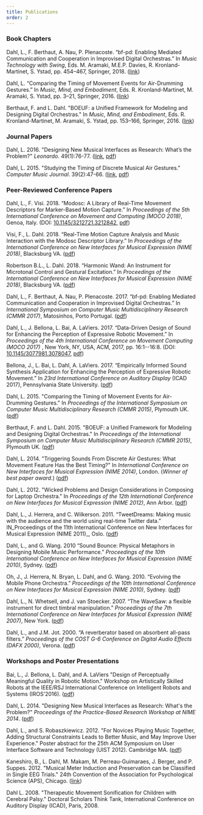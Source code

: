 ```yaml
---
title: Publications
order: 2
---
```


### Book Chapters

Dahl, L., F. Berthaut, A. Nau, P. Plenacoste. “bf-pd: Enabling Mediated Communication and Cooperation in Improvised Digital Orchestras.” In _Music Technology with Swing_, Eds. M. Aramaki, M.E.P. Davies, R. Kronland- Martinet, S. Ystad, pp. 454–467, Springer, 2018. ([link](https://www.springer.com/us/book/9783030016913))

Dahl, L. “Comparing the Timing of Movement Events for Air-Drumming Gestures.” In _Music, Mind, and Embodiment_, Eds. R. Kronland-Martinet, M. Aramaki, S. Ystad, pp. 3–21, Springer, 2016. ([link](https://link.springer.com/chapter/10.1007/978-3-319-46282-0_1))

Berthaut, F. and L. Dahl. "BOEUF: a Unified Framework for Modeling and Designing Digital Orchestras." In _Music, Mind, and Embodiment_, Eds. R. Kronland-Martinet, M. Aramaki, S. Ystad, pp. 153–166, Springer, 2016. ([link](https://link.springer.com/chapter/10.1007/978-3-319-46282-0_10))

### Journal Papers

Dahl, L. 2016. "Designing New Musical Interfaces as Research: What’s the Problem?" _Leonardo_. 49(1):76-77. ([link](http://www.mitpressjournals.org/doi/abs/10.1162/LEON_a_01118#.V6oC6pN97dQ), [pdf](../pdfs/Dahl-DesigningNimesAsResearchProblems-Leonardo-2016.pdf))

Dahl, L. 2015. "Studying the Timing of Discrete Musical Air Gestures." _Computer Music Journal_. 39(2):47-66. ([link](http://www.mitpressjournals.org/toc/comj/39/2), [pdf](../pdfs/Dahl-StudyingTimingDiscreteAirGestures-CMJ-2015.pdf))

### Peer-Reviewed Conference Papers

Dahl, L., F. Visi. 2018. “Modosc: A Library of Real-Time Movement Descriptors for Marker-Based Motion Capture.” In _Proceedings of the 5th International Conference on Movement and Computing (MOCO 2018)_, Genoa, Italy. (DOI: [10.1145/3212721.3212842](https://dl.acm.org/citation.cfm?id=3212842), [pdf](../pdfs/Dahl&Visi-ModoscRealTimeMvmntDescriptors-MOCO-2018.pdf))

Visi, F., L. Dahl. 2018. “Real-Time Motion Capture Analysis and Music Interaction with the Modosc Descriptor Library.” In _Proceedings of the International Conference on New Interfaces for Musical Expression (NIME 2018)_, Blacksburg VA. ([pdf](../pdfs/Visi&Dahl-RealTimeMoCapAnalysis&MusicInteraction-NIME-2018.pdf))

Robertson B.L., L. Dahl. 2018. “Harmonic Wand: An Instrument for Microtonal Control and Gestural Excitation.” In _Proceedings of the International Conference on New Interfaces for Musical Expression (NIME 2018)_, Blacksburg VA. ([pdf](../pdfs/Robertson&Dahl-HarmonicWindInstrumentMicrotonalGestural-NIME-2018.pdf))

Dahl, L., F. Berthaut, A. Nau, P. Plenacoste. 2017. “bf-pd: Enabling Mediated Communication and Cooperation in Improvised Digital Orchestras.” In _International Symposium on Computer Music Multidisciplinary Research (CMMR 2017)_, Matosinhos, Porto Portugal. ([pdf](https://hal.archives-ouvertes.fr/hal-01577942/document))

Dahl, L., J. Bellona, L. Bai, A. LaViers. 2017. “Data-Driven Design of Sound for Enhancing the Perception of Expressive Robotic Movement.” In _Proceedings of the 4th International Conference on Movement Computing (MOCO 2017)_ , New York, NY, USA, ACM, 2017, pp. 16:1--16:8. (DOI: [10.1145/3077981.3078047](http://dx.doi.org/10.1145/3077981.3078047), [pdf](../pdfs/Dahl&BellonaEtAl-DataDrivenSoundExpressiveRoboticMvmvnt-MOCO-2017.pdf))

Bellona, J., L. Bai, L. Dahl, A. LaViers. 2017. “Empirically Informed Sound Synthesis Application for Enhancing the Perception of Expressive Robotic Movement.” In _23rd International Conference on Auditory Display_ (ICAD 2017), Pennsylvania State University. ([pdf](../pdfs/Bellona&DahlEtAl-EmpircallyDesignedSoundSynthesis-ICAD-2017.pdf))

Dahl, L. 2015. "Comparing the Timing of Movement Events for Air-Drumming Gestures." In _Proceedings of the International Symposium on Computer Music Multidisciplinary Research (CMMR 2015)_, Plymouth UK. ([pdf](../pdfs/Dahl-AirDrummingGestures-CMMR15.pdf))

Berthaut, F. and L. Dahl. 2015. "BOEUF: a Unified Framework for Modeling and Designing Digital Orchestras." In _Proceedings of the International Symposium on Computer Music Multidisciplinary Research (CMMR 2015)_, Plymouth UK. ([pdf](../pdfs/Berthaut&Dahl-BoeufDigitalOrchestras-CMMR15.pdf))

Dahl, L. 2014. "Triggering Sounds From Discrete Air Gestures: What Movement Feature Has the Best Timing?" In _International Conference on New Interfaces for Musical Expression (NIME 2014)_, London. (_Winner of best paper award_.) ([pdf](../pdfs/Dahl-TriggeringSoundsDiscreteAirGestures-Nime2014.pdf))

Dahl, L. 2012. "Wicked Problems and Design Considerations in Composing for Laptop Orchestra." In _Proceedings of the 12th International Conference on New Interfaces for Musical Expression (NIME 2012)_, Ann Arbor. ([pdf](../pdfs/Dahl-WickedProblems-Nime2012.pdf))

Dahl, L., J. Herrera, and C. Wilkerson. 2011. “TweetDreams: Making music with the audience and the world using real-time Twitter data.” IN_Proceedings of the 11th International Conference on New Interfaces for Musical Expression (NIME 2011)_, Oslo. ([pdf](../pdfs/Dahl,Herrera,Wilkerson-TweetDreams-Nime2011.pdf))

Dahl, L., and G. Wang. 2010 “Sound Bounce: Physical Metaphors in Designing Mobile Music Performance.” _Proceedings of the 10th International Conference on New Interfaces for Musical Expression (NIME 2010)_, Sydney. ([pdf](../pdfs/Dahl,Wang-SoundBounce-Nime2010.pdf))

Oh, J., J. Herrera, N. Bryan, L. Dahl, and G. Wang. 2010. “Evolving the Mobile Phone Orchestra.” _Proceedings of the 10th International Conference on New Interfaces for Musical Expression (NIME 2010)_, Sydney. ([pdf](../pdfs/Oh,etAl-EvolvingMobilePhoneOrch-Nime2010.pdf))

Dahl, L., N. Whetsell, and J. van Stoecker. 2007. “The WaveSaw: a flexible instrument for direct timbral manipulation.” _Proceedings of the 7th International Conference on New Interfaces for Musical Expression (NIME 2007)_, New York. ([pdf](../pdfs/Dahl,Whetsell,vanStoecker-Wavesaw-Nime2007.pdf))

Dahl, L., and J.M. Jot. 2000. “A reverberator based on absorbent all-pass filters.” _Proceedings of the COST G-6 Conference on Digital Audio Effects (DAFX 2000)_, Verona. ([pdf](../pdfs/Dahl,Jot-AbsorbentAllPassReverbs-Dafx2000.pdf))

### Workshops and Poster Presentations

Bai, L., J. Bellona, L. Dahl, and A. LaViers "Design of Perceptually Meaningful Quality in Robotic Motion." Workshop on Artistically Skilled Robots at the IEEE/RSJ International Conference on Intelligent Robots and Systems (IROS’2016). ([pdf](https://pdfs.semanticscholar.org/b64c/eb3d0efdc75ff71dbbac3a3b4d9fe75386d3.pdf))

Dahl, L. 2014. "Designing New Musical Interfaces as Research: What's the Problem?" _Proceedings of the Practice-Based Research Workshop at NIME 2014_. ([pdf](../pdfs/Dahl-NIME-PBR-2014.pdf))

Dahl, L., and S. Robaszkiewicz. 2012. "For Novices Playing Music Together, Adding Structural Constraints Leads to Better Music, and May Improve User Experience." Poster abstract for the 25th ACM Symposium on User Interface Software and Technology (UIST 2012). Cambridge MA. ([pdf](../pdfs/Dahl&Robaszkiewicz-UIST2012.pdf))

Kaneshiro, B., L. Dahl, M. Makam, M. Perreau-Guimaraes, J. Berger, and P. Suppes. 2012. "Musical Meter Induction and Preservation can be Classified in Single EEG Trials." 24th Convention of the Association for Psychological Science (APS), Chicago. ([link](http://www.psychologicalscience.org/convention/program_2012/search/viewProgram.cfm?Abstract_ID=25224))

Dahl L. 2008. "Therapeutic Movement Sonification for Children with Cerebral Palsy." Doctoral Scholars Think Tank, International Conference on Auditory Display (ICAD), Paris, 2008.
